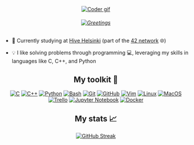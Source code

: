 <div align="center">
    <a href="https://github.com/Anmol-Baranwal/Cool-GIFs-For-GitHub">
        <img src="https://user-images.githubusercontent.com/58959408/232639433-cb0aea21-66f0-4508-a771-85e2089c5a87.gif" alt="Coder gif">
    </a>
</div>

<h6 align="center">
    <a href="https://readme-typing-svg.herokuapp.com/demo/">
        <img src="https://readme-typing-svg.herokuapp.com?font=Press+Start+2P&duration=4000&pause=1000&color=0969DA&center=true&vCenter=true&width=435&lines=Hi+there+%F0%9F%91%8B;I'm+Ivy+%F0%9F%90%9D" alt="Greetings">
    </a>
</h6>

- 🌱 Currently studying at [Hive Helsinki](https://www.hive.fi/en/) (part of the [42 network](https://www.42network.org/) 🌐)
 
- 💡 I like solving problems through programming 💻, leveraging my skills in languages like C, C++, and Python

<h2 align="center" >My toolkit 🧰</h2>

<div align="center">

[![C](https://img.shields.io/badge/C-A8B9CC.svg?style=for-the-badge&logo=C&logoColor=black)](https://github.com/Aveek-Saha/GitHub-Profile-Badges)
[![C++](https://img.shields.io/badge/C++-00599C.svg?style=for-the-badge&logo=C++&logoColor=white)](https://github.com/Aveek-Saha/GitHub-Profile-Badges)
[![Python](https://img.shields.io/badge/Python-3776AB.svg?style=for-the-badge&logo=Python&logoColor=white)](https://github.com/Aveek-Saha/GitHub-Profile-Badges)
[![Bash](https://img.shields.io/badge/GNU%20Bash-4EAA25.svg?style=for-the-badge&logo=GNU-Bash&logoColor=white)](https://github.com/Aveek-Saha/GitHub-Profile-Badges)
[![Git](https://img.shields.io/badge/Git-F05032.svg?style=for-the-badge&logo=Git&logoColor=white)](https://github.com/Aveek-Saha/GitHub-Profile-Badges)
[![GitHub](https://img.shields.io/badge/GitHub-181717.svg?style=for-the-badge&logo=GitHub&logoColor=white)](https://github.com/Aveek-Saha/GitHub-Profile-Badges)
[![Vim](https://img.shields.io/badge/Vim-019733.svg?style=for-the-badge&logo=Vim&logoColor=white)](https://github.com/Aveek-Saha/GitHub-Profile-Badges)
[![Linux](https://img.shields.io/badge/Linux-FCC624.svg?style=for-the-badge&logo=Linux&logoColor=black)](https://github.com/Aveek-Saha/GitHub-Profile-Badges)
[![MacOS](https://img.shields.io/badge/macOS-000000.svg?style=for-the-badge&logo=macOS&logoColor=white)](https://github.com/Aveek-Saha/GitHub-Profile-Badges)
[![Trello](https://img.shields.io/badge/Trello-0052CC.svg?style=for-the-badge&logo=Trello&logoColor=white)](https://github.com/Aveek-Saha/GitHub-Profile-Badges)
[![Jupyter Notebook](https://img.shields.io/badge/Jupyter-F37626.svg?style=for-the-badge&logo=Jupyter&logoColor=white)](https://github.com/Aveek-Saha/GitHub-Profile-Badges)
[![Docker](https://img.shields.io/badge/Docker-2496ED.svg?style=for-the-badge&logo=Docker&logoColor=white)](https://github.com/Aveek-Saha/GitHub-Profile-Badges)

</div>

<h2 align="center">My stats 📈</h2>

<div align="center">
    <a href="https://git.io/streak-stats">
        <img src="https://streak-stats.demolab.com/?user=ixu42&theme=transparent" alt="GitHub Streak">
    </a>
</div>
